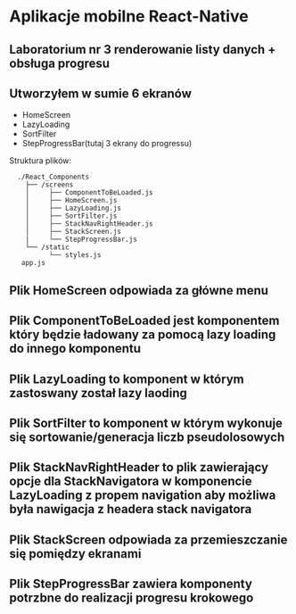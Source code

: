 # Aplikacje mobilne React-Native
## Laboratorium nr 3 **renderowanie listy danych + obsługa progresu**

## Utworzyłem w sumie 6 ekranów
- HomeScreen
- LazyLoading
- SortFilter
- StepProgressBar(tutaj 3 ekrany do progressu)

Struktura plików:
```
  ./React_Components
    ├── /screens
    │     ├── ComponentToBeLoaded.js
    │     ├── HomeScreen.js
    │     ├── LazyLoading.js
    │     ├── SortFilter.js
    │     ├── StackNavRightHeader.js
    │     ├── StackScreen.js
    |     └── StepProgressBar.js
    └── /static
          └── styles.js
   app.js
```
## Plik **HomeScreen** odpowiada za główne menu

## Plik **ComponentToBeLoaded** jest komponentem który będzie ładowany za pomocą lazy loading do innego komponentu

## Plik **LazyLoading** to komponent w którym zastoswany został **lazy laoding**

## Plik **SortFilter** to komponent w którym wykonuje się sortowanie/generacja liczb pseudolosowych

## Plik StackNavRightHeader to plik zawierający opcje dla StackNavigatora w komponencie LazyLoading z propem **navigation** aby możliwa była nawigacja z headera stack navigatora

## Plik StackScreen odpowiada za przemieszczanie się pomiędzy ekranami

## Plik StepProgressBar zawiera komponenty potrzbne do realizacji progresu krokowego
